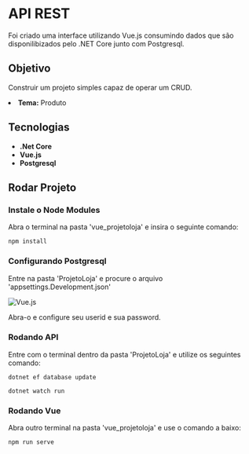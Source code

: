 # <h1><b>API REST</b></h1>

Foi criado uma interface utilizando Vue.js consumindo dados que são disponilibizados pelo .NET Core junto com Postgresql.

### <h2><b>Objetivo</b></h2>

Construir um projeto simples capaz de operar um CRUD. <br />
<li><b>Tema:</b> Produto

## <h2><b>Tecnologias</b></h2>

<ul>
  <li><b>.Net Core</b></li>
  <li><b>Vue.js</b></li>
  <li><b>Postgresql</b></li>
</ul>


### <h2><b>Rodar Projeto</b></h2>
### Instale o Node Modules
Abra o terminal na pasta 'vue_projetoloja' e insira o seguinte comando:
```
npm install
```

### Configurando Postgresql
Entre na pasta 'ProjetoLoja' e procure o arquivo 'appsettings.Development.json'

![Vue.js](https://cdn.discordapp.com/attachments/545281793889402880/562084361265217537/app.png)

Abra-o e configure seu userid e sua password.
### Rodando API

Entre com o terminal dentro da pasta 'ProjetoLoja' e utilize os seguintes comando:
```
dotnet ef database update
```
```
dotnet watch run
```

### Rodando Vue
Abra outro terminal na pasta 'vue_projetoloja' e use o comando a baixo:
```
npm run serve
```



